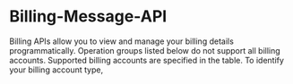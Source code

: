 # Billing-Message-API
 Billing APIs allow you to view and manage your billing details programmatically. Operation groups listed below do not support all billing accounts. Supported billing accounts are specified in the table. To identify your billing account type,
